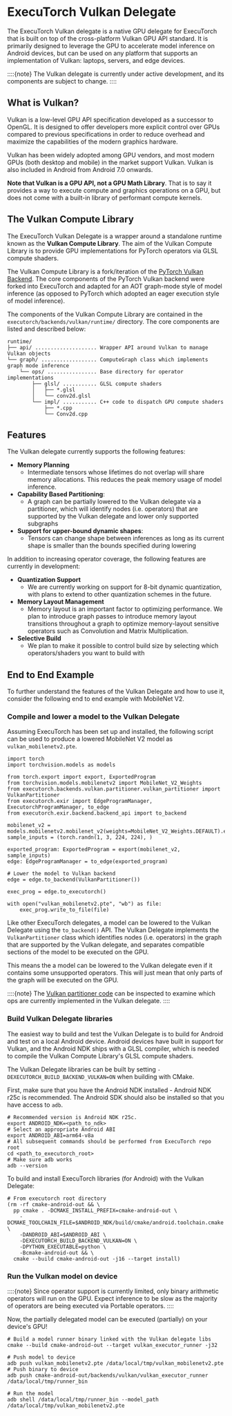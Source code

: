 # ExecuTorch Vulkan Delegate

The ExecuTorch Vulkan delegate is a native GPU delegate for ExecuTorch that is
built on top of the cross-platform Vulkan GPU API standard. It is primarily
designed to leverage the GPU to accelerate model inference on Android devices,
but can be used on any platform that supports an implementation of Vulkan:
laptops, servers, and edge devices.

::::{note}
The Vulkan delegate is currently under active development, and its components
are subject to change.
::::

## What is Vulkan?

Vulkan is a low-level GPU API specification developed as a successor to OpenGL.
It is designed to offer developers more explicit control over GPUs compared to
previous specifications in order to reduce overhead and maximize the
capabilities of the modern graphics hardware.

Vulkan has been widely adopted among GPU vendors, and most modern GPUs (both
desktop and mobile) in the market support Vulkan. Vulkan is also included in
Android from Android 7.0 onwards.

**Note that Vulkan is a GPU API, not a GPU Math Library**. That is to say it
provides a way to execute compute and graphics operations on a GPU, but does not
come with a built-in library of performant compute kernels.

## The Vulkan Compute Library

The ExecuTorch Vulkan Delegate is a wrapper around a standalone runtime known as
the **Vulkan Compute Library**. The aim of the Vulkan Compute Library is to
provide GPU implementations for PyTorch operators via GLSL compute shaders.

The Vulkan Compute Library is a fork/iteration of the [PyTorch Vulkan Backend](https://pytorch.org/tutorials/prototype/vulkan_workflow.html).
The core components of the PyTorch Vulkan backend were forked into ExecuTorch
and adapted for an AOT graph-mode style of model inference (as opposed to
PyTorch which adopted an eager execution style of model inference).

The components of the Vulkan Compute Library are contained in the
`executorch/backends/vulkan/runtime/` directory. The core components are listed
and described below:

```
runtime/
├── api/ .................... Wrapper API around Vulkan to manage Vulkan objects
└── graph/ .................. ComputeGraph class which implements graph mode inference
    └── ops/ ................ Base directory for operator implementations
        ├── glsl/ ........... GLSL compute shaders
        │   ├── *.glsl
        │   └── conv2d.glsl
        └── impl/ ........... C++ code to dispatch GPU compute shaders
            ├── *.cpp
            └── Conv2d.cpp
```

## Features

The Vulkan delegate currently supports the following features:

* **Memory Planning**
  * Intermediate tensors whose lifetimes do not overlap will share memory allocations. This reduces the peak memory usage of model inference.
* **Capability Based Partitioning**:
  * A graph can be partially lowered to the Vulkan delegate via a partitioner, which will identify nodes (i.e. operators) that are supported by the Vulkan delegate and lower only supported subgraphs
* **Support for upper-bound dynamic shapes**:
  * Tensors can change shape between inferences as long as its current shape is smaller than the bounds specified during lowering

In addition to increasing operator coverage, the following features are
currently in development:

* **Quantization Support**
  * We are currently working on support for 8-bit dynamic quantization, with plans to extend to other quantization schemes in the future.
* **Memory Layout Management**
  * Memory layout is an important factor to optimizing performance. We plan to introduce graph passes to introduce memory layout transitions throughout a graph to optimize memory-layout sensitive operators such as Convolution and Matrix Multiplication.
* **Selective Build**
  * We plan to make it possible to control build size by selecting which operators/shaders you want to build with

## End to End Example

To further understand the features of the Vulkan Delegate and how to use it,
consider the following end to end example with MobileNet V2.

### Compile and lower a model to the Vulkan Delegate

Assuming ExecuTorch has been set up and installed, the following script can be
used to produce a lowered MobileNet V2 model as `vulkan_mobilenetv2.pte`.

```
import torch
import torchvision.models as models

from torch.export import export, ExportedProgram
from torchvision.models.mobilenetv2 import MobileNet_V2_Weights
from executorch.backends.vulkan.partitioner.vulkan_partitioner import VulkanPartitioner
from executorch.exir import EdgeProgramManager, ExecutorchProgramManager, to_edge
from executorch.exir.backend.backend_api import to_backend

mobilenet_v2 = models.mobilenetv2.mobilenet_v2(weights=MobileNet_V2_Weights.DEFAULT).eval()
sample_inputs = (torch.randn(1, 3, 224, 224), )

exported_program: ExportedProgram = export(mobilenet_v2, sample_inputs)
edge: EdgeProgramManager = to_edge(exported_program)

# Lower the model to Vulkan backend
edge = edge.to_backend(VulkanPartitioner())

exec_prog = edge.to_executorch()

with open("vulkan_mobilenetv2.pte", "wb") as file:
    exec_prog.write_to_file(file)
```

Like other ExecuTorch delegates, a model can be lowered to the Vulkan Delegate
using the `to_backend()` API. The Vulkan Delegate implements the
`VulkanPartitioner` class which identifies nodes (i.e. operators) in the graph
that are supported by the Vulkan delegate, and separates compatible sections of
the model to be executed on the GPU.

This means the a model can be lowered to the Vulkan delegate even if it contains
some unsupported operators. This will just mean that only parts of the graph
will be executed on the GPU.


::::{note}
The [Vulkan partitioner code](https://github.com/pytorch/executorch/blob/main/backends/vulkan/partitioner/vulkan_partitioner.py)
can be inspected to examine which ops are currently implemented in the Vulkan
delegate.
::::

### Build Vulkan Delegate libraries

The easiest way to build and test the Vulkan Delegate is to build for Android
and test on a local Android device. Android devices have built in support for
Vulkan, and the Android NDK ships with a GLSL compiler, which is needed to
compile the Vulkan Compute Library's GLSL compute shaders.

The Vulkan Delegate libraries can be built by setting `-DEXECUTORCH_BUILD_BACKEND_VULKAN=ON`
when building with CMake.

First, make sure that you have the Android NDK installed - Android NDK r25c is
recommended. The Android SDK should also be installed so that you have access
to `adb`.

```shell
# Recommended version is Android NDK r25c.
export ANDROID_NDK=<path_to_ndk>
# Select an appropriate Android ABI
export ANDROID_ABI=arm64-v8a
# All subsequent commands should be performed from ExecuTorch repo root
cd <path_to_executorch_root>
# Make sure adb works
adb --version
```

To build and install ExecuTorch libraries (for Android) with the Vulkan
Delegate:

```shell
# From executorch root directory
(rm -rf cmake-android-out && \
  pp cmake . -DCMAKE_INSTALL_PREFIX=cmake-android-out \
    -DCMAKE_TOOLCHAIN_FILE=$ANDROID_NDK/build/cmake/android.toolchain.cmake \
    -DANDROID_ABI=$ANDROID_ABI \
    -DEXECUTORCH_BUILD_BACKEND_VULKAN=ON \
    -DPYTHON_EXECUTABLE=python \
    -Bcmake-android-out && \
  cmake --build cmake-android-out -j16 --target install)
```

### Run the Vulkan model on device

::::{note}
Since operator support is currently limited, only binary arithmetic operators
will run on the GPU. Expect inference to be slow as the majority of operators
are being executed via Portable operators.
::::

Now, the partially delegated model can be executed (partially) on your device's
GPU!

```shell
# Build a model runner binary linked with the Vulkan delegate libs
cmake --build cmake-android-out --target vulkan_executor_runner -j32

# Push model to device
adb push vulkan_mobilenetv2.pte /data/local/tmp/vulkan_mobilenetv2.pte
# Push binary to device
adb push cmake-android-out/backends/vulkan/vulkan_executor_runner /data/local/tmp/runner_bin

# Run the model
adb shell /data/local/tmp/runner_bin --model_path /data/local/tmp/vulkan_mobilenetv2.pte
```
